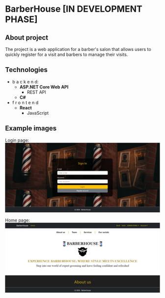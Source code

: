 # BarberHouse [IN DEVELOPMENT PHASE]
## About project
The project is a web application for a barber's salon that allows users to quickly register for a visit and barbers to manage their visits.

## Technologies
- b a c k e n d:
  - **ASP.NET Core Web API**
    - REST API
  - **C#**
- f r o n t e n d 
  - **React**
    - JavaScript

## Example images
Login page:
![Login page](https://github.com/karoldziadkowiec/BarberHouse/blob/master/github-images/0.png)

Home page:
![Home page](https://github.com/karoldziadkowiec/BarberHouse/blob/master/github-images/1.png)

